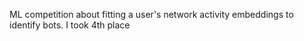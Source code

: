 ML competition about fitting a user's network activity embeddings to identify bots. I took 4th place
